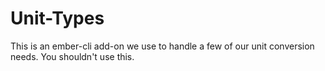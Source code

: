 # Unit-Types

This is an ember-cli add-on we use to handle a few of our unit conversion needs. You shouldn't use this.
